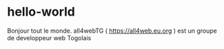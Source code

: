 # hello-world
Bonjour tout le monde. all4webTG ( https://all4web.eu.org )  est un groupe de developpeur web Togolais
